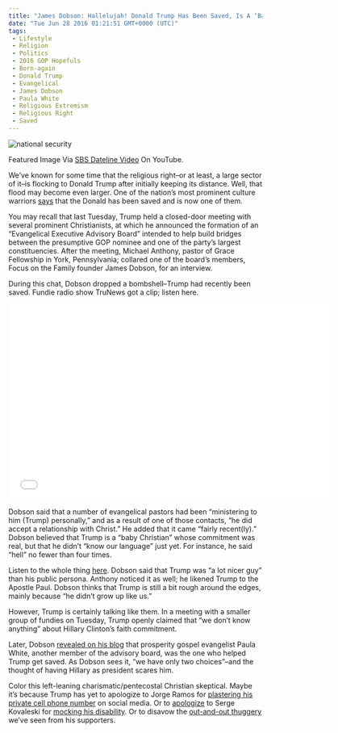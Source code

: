 ```yaml
---
title: "James Dobson: Hallelujah! Donald Trump Has Been Saved, Is A ‘Baby Christian’"
date: "Tue Jun 28 2016 01:21:51 GMT+0000 (UTC)"
tags: 
 - Lifestyle
 - Religion
 - Politics
 - 2016 GOP Hopefuls
 - Born-again
 - Donald Trump
 - Evangelical
 - James Dobson
 - Paula White
 - Religious Extremism
 - Religious Right
 - Saved
---
```

<div id="attachment_137666" style="width: 610px" class="wp-caption aligncenter"><img class="size-large wp-image-137666" src="//i1.wp.com/cdn.liberalamerica.org/wp-content/uploads/2016/06/Armitage-Trump-600x335.jpg?resize=600%2C335" alt="national security" srcset="//cdn.liberalamerica.org/wp-content/uploads/2016/06/Armitage-Trump.jpg 600w, //cdn.liberalamerica.org/wp-content/uploads/2016/06/Armitage-Trump.jpg 64w, //cdn.liberalamerica.org/wp-content/uploads/2016/06/Armitage-Trump.jpg 350w, //cdn.liberalamerica.org/wp-content/uploads/2016/06/Armitage-Trump.jpg 768w, //cdn.liberalamerica.org/wp-content/uploads/2016/06/Armitage-Trump.jpg 795w, //cdn.liberalamerica.org/wp-content/uploads/2016/06/Armitage-Trump.jpg 807w" sizes="(max-width: 600px) 100vw, 600px" data-recalc-dims="1">
<p class="wp-caption-text">Featured Image Via <a href="https://www.youtube.com/watch?v=EAqINFsB4S8&amp;feature=youtu.be&amp;ab_channel=VoteIt!Election2016" onclick="__gaTracker(&apos;send&apos;, &apos;event&apos;, &apos;outbound-article&apos;, &apos;https://www.youtube.com/watch?v=EAqINFsB4S8&amp;feature=youtu.be&amp;ab_channel=VoteIt!Election2016&apos;, &apos;SBS Dateline Video&apos;);">SBS Dateline Video</a> On YouTube.</p>
</div><p>We&#x2019;ve known for some time&#xA0;that the religious right&#x2013;or at least, a large sector of it&#x2013;is flocking to Donald Trump after initially keeping its distance. Well, that flood may become even larger. One of the nation&#x2019;s most prominent culture warriors <a href="http://www.nytimes.com/2016/06/26/us/politics/a-born-again-donald-trump-believe-it-evangelical-leader-says.html" onclick="__gaTracker(&apos;send&apos;, &apos;event&apos;, &apos;outbound-article&apos;, &apos;http://www.nytimes.com/2016/06/26/us/politics/a-born-again-donald-trump-believe-it-evangelical-leader-says.html&apos;, &apos;says&apos;);">says</a> that the Donald has been saved and is now one of them.</p><p>You may recall that last Tuesday, Trump held a closed-door meeting with several prominent Christianists, at which he announced the formation of an &#x201C;Evangelical Executive Advisory Board&#x201D; intended to help build bridges between the presumptive GOP nominee and one of the party&#x2019;s largest constituencies. After the meeting, Michael Anthony, pastor of Grace Fellowship in York, Pennsylvania; collared one of the board&#x2019;s members, Focus on the Family founder James Dobson,&#xA0;for an interview.</p><p>During this chat, Dobson dropped a bombshell&#x2013;Trump had recently been saved. Fundie radio show TruNews got a clip; listen here.</p><p><span class="embed-youtube" style="text-align:center; display: block;"><iframe class="youtube-player" type="text/html" width="640" height="390" src="//www.youtube.com/embed/nsB4DvJBhbo?version=3&amp;rel=1&amp;fs=1&amp;autohide=2&amp;showsearch=0&amp;showinfo=1&amp;iv_load_policy=1&amp;wmode=transparent" allowfullscreen="true" style="border:0;"></iframe></span></p><p>Dobson said that a number of evangelical pastors had been &#x201C;ministering to him (Trump) personally,&#x201D; and as a result of one of those contacts, &#x201C;he did accept a relationship with Christ.&#x201D; He added that it came &#x201C;fairly recent(ly).&#x201D; Dobson believed that&#xA0;Trump&#xA0;is a &#x201C;baby Christian&#x201D; whose&#xA0;commitment was real, but that he didn&#x2019;t &#x201C;know our language&#x201D; just yet. For instance, he said &#x201C;hell&#x201D; no fewer than four times.</p><p>Listen to the whole thing <a href="http://www.godfactor.com/blog/exclusive-interview-with-dr-james-dobson-did-donald-trump-recently-accept-christ" onclick="__gaTracker(&apos;send&apos;, &apos;event&apos;, &apos;outbound-article&apos;, &apos;http://www.godfactor.com/blog/exclusive-interview-with-dr-james-dobson-did-donald-trump-recently-accept-christ&apos;, &apos;here&apos;);">here</a>. Dobson said that Trump was &#x201C;a lot nicer guy&#x201D; than his public persona.&#xA0;Anthony noticed it as well; he likened Trump to the Apostle Paul. Dobson thinks that Trump is still a bit rough around the edges, mainly because &#x201C;he didn&#x2019;t grow up like us.&#x201D;</p><p>However, Trump is certainly talking like them. In a meeting with a smaller group of fundies on Tuesday, Trump openly&#xA0;claimed that &#x201C;we don&#x2019;t know anything&#x201D; about Hillary Clinton&#x2019;s faith commitment.</p><p>Later, Dobson <a href="http://drjamesdobson.org/resources/culture-watch" onclick="__gaTracker(&apos;send&apos;, &apos;event&apos;, &apos;outbound-article&apos;, &apos;http://drjamesdobson.org/resources/culture-watch&apos;, &apos;revealed on his blog&apos;);">revealed on his blog</a> that prosperity gospel evangelist Paula White, another member of the advisory board, was the one who helped Trump get saved. As Dobson sees it, &#x201C;we have only two choices&#x201D;&#x2013;and the thought of having Hillary as president scares him.</p><p>Color this left-leaning charismatic/pentecostal Christian skeptical. Maybe it&#x2019;s because Trump has yet to&#xA0;apologize to Jorge Ramos for <a href="http://www.liberalamerica.org/2015/06/27/donald-trump-plasters-private-cell-phone-number-of-anchorman-jorge-ramos-online/">plastering his private cell phone number</a> on social media. Or to <a href="http://www.liberalamerica.org/2015/11/26/donald-trump-how-dare-you-call-me-out-for-mocking-a-disabled-person-with-video/">apologize</a> to Serge Kovaleski for <a href="http://www.liberalamerica.org/2016/05/18/donald-trump-tries-explain-mocked-disabled-fails/">mocking his disability</a>. Or to disavow the <a href="http://www.liberalamerica.org/2015/11/27/donald-trump-could-face-lawsuit-for-supporters-assault-on-protester-with-video/">out-and-out thuggery</a> we&#x2019;ve seen from his supporters.</p>